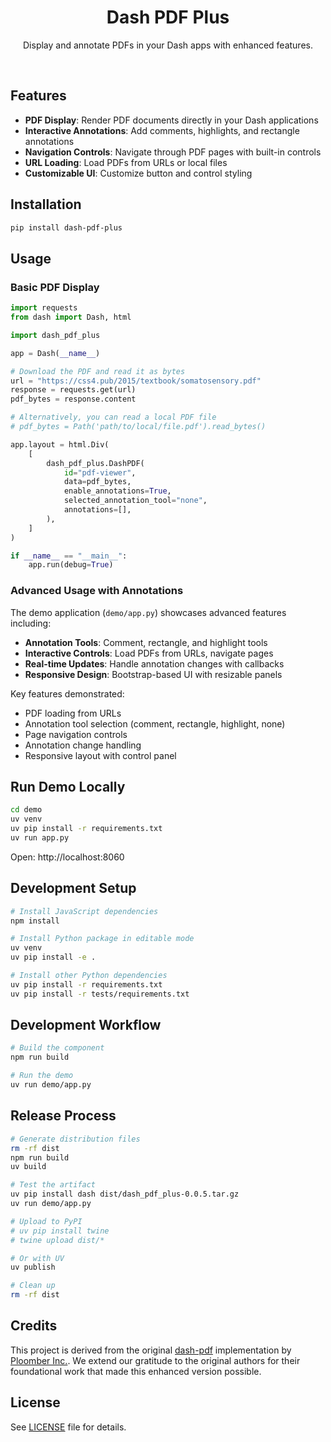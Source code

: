 <p align="center">
    <h1 align="center"><b>Dash PDF Plus</b></h1>
	<p align="center">
		Display and annotate PDFs in your Dash apps with enhanced features.
  </p>
</p>

<br/>

## Features

-   **PDF Display**: Render PDF documents directly in your Dash applications
-   **Interactive Annotations**: Add comments, highlights, and rectangle annotations
-   **Navigation Controls**: Navigate through PDF pages with built-in controls
-   **URL Loading**: Load PDFs from URLs or local files
-   **Customizable UI**: Customize button and control styling

## Installation

```sh
pip install dash-pdf-plus
```

## Usage

### Basic PDF Display

```python
import requests
from dash import Dash, html

import dash_pdf_plus

app = Dash(__name__)

# Download the PDF and read it as bytes
url = "https://css4.pub/2015/textbook/somatosensory.pdf"
response = requests.get(url)
pdf_bytes = response.content

# Alternatively, you can read a local PDF file
# pdf_bytes = Path('path/to/local/file.pdf').read_bytes()

app.layout = html.Div(
    [
        dash_pdf_plus.DashPDF(
            id="pdf-viewer",
            data=pdf_bytes,
            enable_annotations=True,
            selected_annotation_tool="none",
            annotations=[],
        ),
    ]
)

if __name__ == "__main__":
    app.run(debug=True)
```

### Advanced Usage with Annotations

The demo application (`demo/app.py`) showcases advanced features including:

-   **Annotation Tools**: Comment, rectangle, and highlight tools
-   **Interactive Controls**: Load PDFs from URLs, navigate pages
-   **Real-time Updates**: Handle annotation changes with callbacks
-   **Responsive Design**: Bootstrap-based UI with resizable panels

Key features demonstrated:

-   PDF loading from URLs
-   Annotation tool selection (comment, rectangle, highlight, none)
-   Page navigation controls
-   Annotation change handling
-   Responsive layout with control panel

## Run Demo Locally

```sh
cd demo
uv venv
uv pip install -r requirements.txt
uv run app.py
```

Open: http://localhost:8060

## Development Setup

```sh
# Install JavaScript dependencies
npm install

# Install Python package in editable mode
uv venv
uv pip install -e .

# Install other Python dependencies
uv pip install -r requirements.txt
uv pip install -r tests/requirements.txt
```

## Development Workflow

```sh
# Build the component
npm run build

# Run the demo
uv run demo/app.py
```

## Release Process

```sh
# Generate distribution files
rm -rf dist
npm run build
uv build

# Test the artifact
uv pip install dash dist/dash_pdf_plus-0.0.5.tar.gz
uv run demo/app.py

# Upload to PyPI
# uv pip install twine
# twine upload dist/*

# Or with UV
uv publish

# Clean up
rm -rf dist
```

## Credits

This project is derived from the original [dash-pdf](https://github.com/ploomber/dash-pdf) implementation by [Ploomber Inc.](https://ploomber.io/). We extend our gratitude to the original authors for their foundational work that made this enhanced version possible.

## License

See [LICENSE](LICENSE) file for details.
